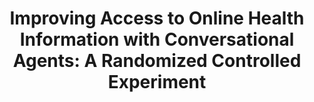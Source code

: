 ---
name: "Improving Access To Online Health Information"
title: "Improving Access to Online Health Information with Conversational Agents: A Randomized Controlled Experiment"
journal: "journal name" 
project: ["Research Ethics and Safety Promoted by Embodied Conversational Technology (RESPECT)"]
event: "Journal of Medical Internet Research"
authors:
- name: "Bickmore, T."
- name: "Utami, D."
- name: "Matsuyama, R."
- name: "Paasche-Orlow, M."
year: 2016
resources: null
external_url: http://doi.org/10.2196/jmir.5239
draft: false 
headless: true
---